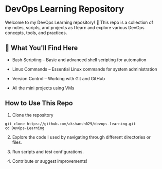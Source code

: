 # DevOps Learning Repository

Welcome to my DevOps Learning repository! 🚀 This repo is a collection of my notes, scripts, and projects as I learn and explore various DevOps concepts, tools, and practices.

## 📌 What You'll Find Here

- Bash Scripting – Basic and advanced shell scripting for automation

- Linux Commands – Essential Linux commands for system administration

- Version Control – Working with Git and GitHub

- All the mini projects using VMs

## How to Use This Repo

1. Clone the repository

```	
git clone https://github.com/akshansh029/devops-learning.git
cd DevOps-Learning
```

2. Explore the code I used by navigating through different directories or files.

3. Run scripts and test configurations.

4. Contribute or suggest improvements!
